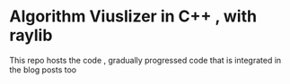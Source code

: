 # Algorithm Viuslizer in C++ , with raylib 

This repo hosts the code , gradually progressed code that is integrated in the blog posts too 
